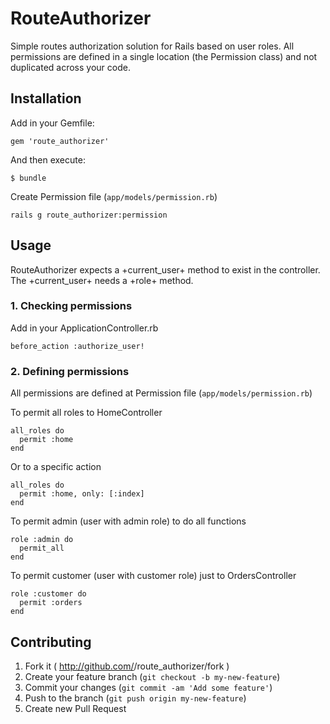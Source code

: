 # RouteAuthorizer

Simple routes authorization solution for Rails based on user roles. All permissions are defined in a single location (the Permission class) and not duplicated across your code.

## Installation

Add in your Gemfile:

    gem 'route_authorizer'

And then execute:

    $ bundle

Create Permission file (`app/models/permission.rb`)

    rails g route_authorizer:permission

## Usage

RouteAuthorizer expects a +current_user+ method to exist in the controller. The +current_user+ needs a +role+ method.

### 1. Checking permissions

Add in your ApplicationController.rb

    before_action :authorize_user!

### 2. Defining permissions

All permissions are defined at Permission file (`app/models/permission.rb`)

To permit all roles to HomeController

    all_roles do
      permit :home
    end

Or to a specific action

    all_roles do
      permit :home, only: [:index]
    end

To permit admin (user with admin role) to do all functions

    role :admin do
      permit_all
    end

To permit customer (user with customer role) just to OrdersController

    role :customer do
      permit :orders
    end

## Contributing

1. Fork it ( http://github.com/<my-github-username>/route_authorizer/fork )
2. Create your feature branch (`git checkout -b my-new-feature`)
3. Commit your changes (`git commit -am 'Add some feature'`)
4. Push to the branch (`git push origin my-new-feature`)
5. Create new Pull Request
